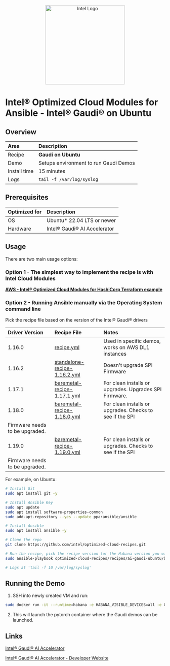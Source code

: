 <p align="center">
  <img src="https://github.com/intel/optimized-cloud-recipes/blob/main/images/logo-classicblue-800px.png?raw=true" alt="Intel Logo" width="250"/>
</p>

# Intel® Optimized Cloud Modules for Ansible  - Intel® Gaudi® on Ubuntu

## Overview

| Area   | Description                                                 |
| :----- | :---------------------------------------------------------- |
| Recipe | **Gaudi on Ubuntu** |
Demo | Setups environment to run Gaudi Demos |  [LINK](TBD)
| Install time | 15 minutes |
| Logs | `tail -f /var/log/syslog`|

## Prerequisites

| Optimized for | Description                              |
| :------------ | :--------------------------------------- |
| OS            | Ubuntu* 22.04 LTS or newer               |
| Hardware      | Intel® Gaudi® AI Accelerator |

## Usage

There are two main usage options:

### Option 1 - The simplest way to implement the recipe is with Intel Cloud Modules

[**AWS - Intel® Optimized Cloud Modules for HashiCorp Terraform example**](https://github.com/intel/terraform-intel-aws-vm/tree/main/examples/gen-ai-gaudi-demo)

### Option 2 - Running Ansible manually via the Operating System command line

Pick the recipe file based on the version of the Intel® Gaudi® drivers

| Driver Version | Recipe File | Notes |
| :------------- | :---------- | :---- |
| 1.16.0         | [recipe.yml](recipe.yml)| Used in specific demos, works on AWS DL1 instances |
| 1.16.2         | [standalone-recipe-1.16.2.yml](standalone-recipe-1.16.2.yml)| Doesn't upgrade SPI Firmware |
| 1.17.1         | [baremetal-recipe-1.17.1.yml](baremetal-recipe-1.17.1.yml)| For clean installs or upgrades. Upgrades SPI Firmware.|
| 1.18.0         | [baremetal-recipe-1.18.0.yml](baremetal-recipe-1.18.0.yml)| For clean installs or upgrades. Checks to see if the SPI 
Firmware needs to be upgraded. | 
| 1.19.0         | [baremetal-recipe-1.19.0.yml](baremetal-recipe-1.19.0.yml)| For clean installs or upgrades. Checks to see if the SPI 
Firmware needs to be upgraded. | 

For example, on Ubuntu:

```bash
# Install Git 
sudo apt install git -y

# Install Ansible Key
sudo apt update
sudo apt install software-properties-common
sudo add-apt-repository --yes --update ppa:ansible/ansible

# Install Ansible
sudo apt install ansible -y

# Clone the repo
git clone https://github.com/intel/optimized-cloud-recipes.git 

# Run the recipe, pick the recipe version for the Habana version you want
sudo ansible-playbook optimized-cloud-recipes/recipes/ai-gaudi-ubuntu/baremetal-recipe-1.19.0.yml

# Logs at 'tail -f 10 /var/log/syslog'
```

## Running the Demo

1. SSH into newly created VM and run:

```bash
sudo docker run -it --runtime=habana -e HABANA_VISIBLE_DEVICES=all -e OMPI_MCA_btl_vader_single_copy_mechanism=none --cap-add=sys_nice --net=host --ipc=host vault.habana.ai/gaudi-docker/1.19.0/ubuntu22.04/habanalabs/pytorch-installer-2.5.1:latest
```

2. This will launch the pytorch container where the Gaudi demos can be launched.

## Links

[Intel® Gaudi® AI Accelerator](https://www.intel.com/content/www/us/en/products/details/processors/ai-accelerators/gaudi-overview.html)

[Intel® Gaudi® AI Accelerator - Developer Website](https://developer.habana.ai/)
